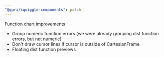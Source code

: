 ```yaml
---
"@quri/squiggle-components": patch
---
```


Function chart improvements
- Group numeric function errors (we were already grouping dist function errors, but not numeric)
- Don't draw cursor lines if cursor is outside of CartesianFrame
- Floating dist function previews

